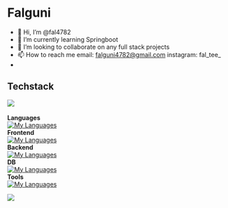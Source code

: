 
# Falguni
- 👋 Hi, I’m @fal4782
- 🌱 I’m currently learning Springboot
- 💞️ I’m looking to collaborate on any full stack projects
- 📫 How to reach me email: falguni4782@gmail.com instagram: fal_tee_
- <!-- - 👀 I’m interested in remote work/freelance projects -->

## Techstack
![](https://github-readme-stats.vercel.app/api/top-langs/?username=fal4782&theme=dark&hide_border=false&include_all_commits=false&count_private=false&layout=compact)<br/><br/>
**Languages**<br>
[![My Languages](https://skillicons.dev/icons?i=js,ts,bash)](https://skillicons.dev)<br>
**Frontend**<br>
[![My Languages](https://skillicons.dev/icons?i=angular,bootstrap,html,css,tailwind)](https://skillicons.dev)<br>
**Backend**<br>
[![My Languages](https://skillicons.dev/icons?i=express,nodejs,npm)](https://skillicons.dev)<br>
**DB**<br>
[![My Languages](https://skillicons.dev/icons?i=mysql,mongodb,postgres,prisma)](https://skillicons.dev)<br>
**Tools**<br>
[![My Languages](https://skillicons.dev/icons?i=postman,githubactions,md,git,vscode)](https://skillicons.dev)<br>

![](https://github-readme-streak-stats.herokuapp.com/?user=fal4782&theme=dark&hide_border=false)
